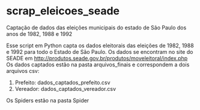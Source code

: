 # scrap_eleicoes_seade
Captação de dados das eleições municipais do estado de São Paulo dos anos de 1982, 1988 e 1992

Esse script em Python capta os dados eleitorais das eleições de 1982, 1988 e 1992 para todo o Estado de São Paulo.
Os dados se encontram no site do SEADE em http://produtos.seade.gov.br/produtos/moveleitoral/index.php
Os dados captados estão na pasta arquivos_finais e correspondem a dois arquivos csv:
1) Prefeito: dados_captados_prefeito.csv
2) Vereador: dados_captados_vereador.csv

Os Spiders estão na pasta Spider

